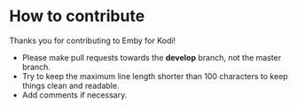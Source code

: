 # How to contribute

Thanks you for contributing to Emby for Kodi!

* Please make pull requests towards the **develop** branch, not the master branch.
* Try to keep the maximum line length shorter than 100 characters to keep things clean and readable.
* Add comments if necessary.
